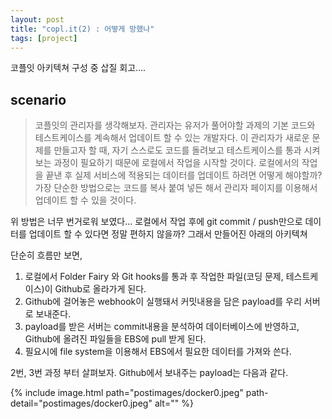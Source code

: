 ```yaml
---
layout: post
title: "copl.it(2) : 어떻게 망했나"
tags: [project]
---
```

코플잇 아키텍쳐 구성 중 삽질 회고....

## scenario
> 코플잇의 관리자를 생각해보자. 관리자는 유저가 풀어야할 과제의 기본 코드와 테스트케이스를 계속해서 업데이트 할 수 있는 개발자다. 이 관리자가 새로운 문제를 만들고자 할 때, 자기 스스로도 코드를 돌려보고 테스트케이스를 통과 시켜보는 과정이 필요하기 때문에 로컬에서 작업을 시작할 것이다. 로컬에서의 작업을 끝낸 후 실제 서비스에 적용되는 데이터를 업데이트 하려면 어떻게 해야할까?
가장 단순한 방법으로는 코드를 복사 붙여 넣든 해서 관리자 페이지를 이용해서 업데이트 할 수 있을 것이다.

<image1>

위 방법은 너무 번거로워 보였다... 로컬에서 작업 후에 git commit / push만으로 데이터를 업데이트 할 수 있다면 정말 편하지 않을까?
그래서 만들어진 아래의 아키텍쳐
<image2>

단순히 흐름만 보면,
1. 로컬에서 Folder Fairy 와 Git hooks를 통과 후 작업한 파일(코딩 문제, 테스트케이스)이 Github로 올라가게 된다.
2. Github에 걸어놓은 webhook이 실행돼서 커밋내용을 담은 payload를 우리 서버로 보내준다.
3. payload를 받은 서버는 commit내용을 분석하여 데이터베이스에 반영하고, Github에 올려진 파일들을 EBS에 pull 받게 된다.
4. 필요시에 file system을 이용해서 EBS에서 필요한 데이터를 가져와 쓴다.

2번, 3번 과정 부터 살펴보자.
Github에서 보내주는 payload는 다음과 같다.
<image3>


{% include image.html path="postimages/docker0.jpeg" path-detail="postimages/docker0.jpeg" alt="" %}



